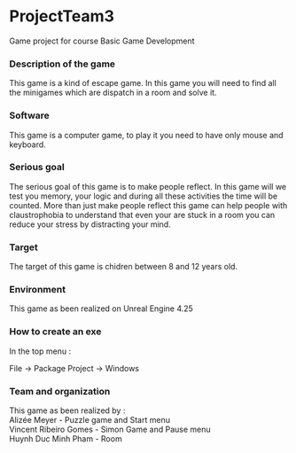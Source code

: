 # ProjectTeam3
 Game project for course Basic Game Development

### Description of the game

This game is a kind of escape game.
In this game you will need to find all the minigames which are dispatch in a room and solve it.

### Software

This game is a computer game, to play it you need to have only mouse and keyboard.

### Serious goal

The serious goal of this game is to make people reflect.
In this game will we test you memory, your logic and during all these activities the time will be counted.
More than just make people reflect this game can help people with claustrophobia to understand that even your are stuck in a room you can reduce your stress by distracting your mind.

### Target

The target of this game is chidren between 8 and 12 years old.

### Environment

This game as been realized on Unreal Engine 4.25

### How to create an exe

In the top menu : 

File -> Package Project -> Windows

### Team and organization

This game as been realized by :  
Alizée Meyer - Puzzle game and Start menu  
Vincent Ribeiro Gomes - Simon Game and Pause menu  
Huynh Duc Minh Pham - Room  
